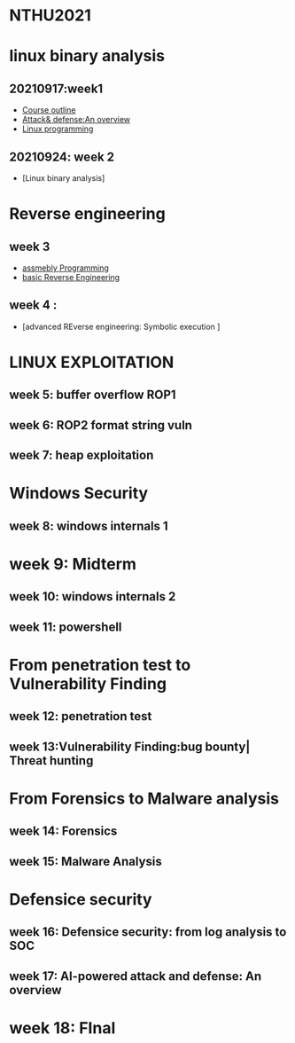 # NTHU2021

# linux binary analysis
## 20210917:week1

- [Course outline]()
- [Attack& defense:An overview]()
- [Linux programming]()

## 20210924: week 2
- [Linux binary analysis]

# Reverse engineering
## week 3
- [assmebly Programming]()
- [basic Reverse Engineering]()

## week 4 :
- [advanced REverse engineering: Symbolic execution ]

# LINUX EXPLOITATION
## week 5: buffer overflow ROP1 
## week 6: ROP2 format string vuln 
## week 7: heap exploitation

# Windows Security

## week 8: windows internals 1

# week 9: Midterm

## week 10: windows internals 2
## week 11: powershell

# From penetration test to Vulnerability Finding
## week 12: penetration test
## week 13:Vulnerability Finding:bug bounty| Threat hunting

# From Forensics to Malware analysis
## week 14: Forensics
## week 15: Malware Analysis

# Defensice security
## week 16: Defensice security: from  log analysis to SOC 
## week 17: AI-powered attack and defense: An overview

# week 18: FInal
